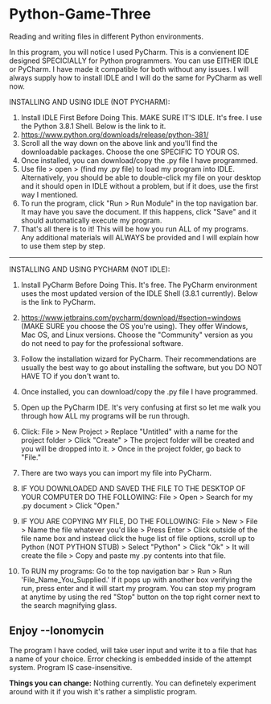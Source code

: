 # Python-Game-Three
Reading and writing files in different Python environments.

In this program, you will notice I used PyCharm. This is a convienent IDE designed SPECICIALLY for Python programmers. You can use EITHER IDLE or PyCharm. I have made it compatible for both without any issues. I will always supply how to install IDLE and I will do the same for PyCharm as well now.

INSTALLING AND USING IDLE (NOT PYCHARM):
1. Install IDLE First Before Doing This. MAKE SURE IT'S IDLE. It's free. I use the Python 3.8.1 Shell. Below is the link to it.
2. https://www.python.org/downloads/release/python-381/
3. Scroll all the way down on the above link and you'll find the downloadable packages. Choose the one SPECIFIC TO YOUR OS.
4. Once installed, you can download/copy the .py file I have programmed.
5. Use file > open > (find my .py file) to load my program into IDLE. Alternatively, you should be able to double-click my file on your desktop and it should open in IDLE without a problem, but if it does, use the first way I mentioned.
6. To run the program, click "Run > Run Module" in the top navigation bar. It may have you save the document. If this happens, click "Save" and it should automatically execute my program.
7. That's all there is to it! This will be how you run ALL of my programs. Any additional materials will ALWAYS be provided and I will explain how to use them step by step.
------------------------------------------------------------------------------------------------------------------------------
INSTALLING AND USING PYCHARM (NOT IDLE):
1. Install PyCharm Before Doing This. It's free. The PyCharm environment uses the most updated version of the IDLE Shell (3.8.1 currently). Below is the link to PyCharm.
2. https://www.jetbrains.com/pycharm/download/#section=windows (MAKE SURE you choose the OS you're using). They offer Windows, Mac OS, and Linux versions. Choose the "Community" version as you do not need to pay for the professional software.

3. Follow the installation wizard for PyCharm. Their recommendations are usually the best way to go about installing the software, but you DO NOT HAVE TO if you don't want to.
4. Once installed, you can download/copy the .py file I have programmed.

5. Open up the PyCharm IDE. It's very confusing at first so let me walk you through how ALL my programs will be run through.
6. Click: File > New Project > Replace "Untitled" with a name for the project folder > Click "Create" > The project folder will be created and you will be dropped into it. > Once in the project folder, go back to "File."

7. There are two ways you can import my file into PyCharm. 

8. IF YOU DOWNLOADED AND SAVED THE FILE TO THE DESKTOP OF YOUR COMPUTER DO THE FOLLOWING: File > Open > Search for my .py document > Click "Open."
9. IF YOU ARE COPYING MY FILE, DO THE FOLLOWING: File > New > File > Name the file whatever you'd like > Press Enter > Click outside of the file name box and instead click the huge list of file options, scroll up to Python (NOT PYTHON STUB) > Select "Python" > Click "Ok" > It will create the file > Copy and paste my .py contents into that file.

10. To RUN my programs: Go to the top navigation bar > Run > Run 'File_Name_You_Supplied.' If it pops up with another box verifying the run, press enter and it will start my program. You can stop my program at anytime by using the red "Stop" button on the top right corner next to the search magnifying glass.

Enjoy
--Ionomycin
------------------------------------------------------------------------------------------------------------------------------
The program I have coded, will take user input and write it to a file that has a name of your choice. Error checking is embedded inside of the attempt system. Program IS case-insensitive.

**Things you can change:**
Nothing currently. You can definetely experiment around with it if you wish it's rather a simplistic program.
